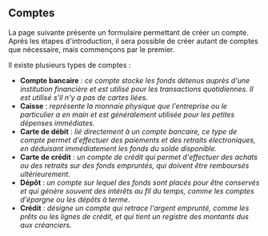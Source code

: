 ## Comptes

La page suivante présente un formulaire permettant de créer un compte. 
Après les étapes d'introduction, il sera possible de créer autant de comptes que nécessaire, mais commençons par le premier. 

Il existe plusieurs types de comptes :
- **Compte bancaire** : _ce compte stocke les fonds détenus auprès d'une institution financière et est utilisé pour les 
  transactions quotidiennes. Il est utilisé s'il n'y a pas de cartes liées._
- **Caisse** : _représente la monnaie physique que l'entreprise ou le particulier a en main et est généralement utilisée 
  pour les petites dépenses immédiates._
- **Carte de débit** : _lié directement à un compte bancaire, ce type de compte permet d'effectuer des paiements et des 
  retraits électroniques, en déduisant immédiatement les fonds du solde disponible._
- **Carte de crédit** : _un compte de crédit qui permet d'effectuer des achats ou des retraits sur des fonds empruntés, 
  qui doivent être remboursés ultérieurement._
- **Dépôt** : _un compte sur lequel des fonds sont placés pour être conservés et qui génère souvent des intérêts au fil 
  du temps, comme les comptes d'épargne ou les dépôts à terme._
- **Crédit** : _désigne un compte qui retrace l'argent emprunté, comme les prêts ou les lignes de crédit, et qui tient 
  un registre des montants dus aux créanciers._
